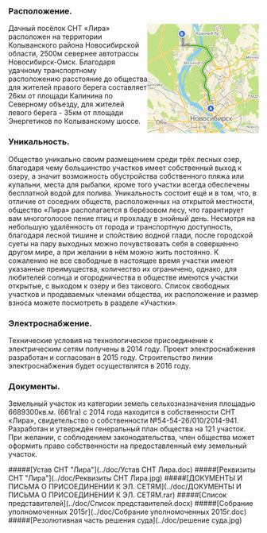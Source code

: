 ### Расположение.
<img style="float: right; width: auto; height: 220px;" src="../images/2gisroute.png">Дачный посёлок СНТ «Лира» расположен на территории Колыванского района Новосибирской области, 2500м севернее автотрассы Новосибирск-Омск. Благодаря удачному транспортному расположению расстояние до общества для жителей правого берега составляет 26км от площади Калинина по Северному объезду, для жителей левого берега - 35км от площади Энергетиков по Колыванскому шоссе.


### Уникальность.
Общество уникально своим размещением среди трёх лесных озер, благодаря чему большинство участков имеет собственный выход к озеру, а значит возможность обустройства собственного пляжа или купальни, места для рыбалки, кроме того участки всегда обеспечены бесплатной водой для полива. Уникальность состоит ещё и в том, что, в отличие от соседних обществ, расположенных на открытой местности, общество «Лира» располагается в берёзовом лесу, что гарантирует вам  многоголосое пение птиц и прохладу в знойный день.
Несмотря на небольшую удалённость от города и транспортную доступность, благодаря лесной тишине и спойствию водной глади, после городской суеты на пару выходных можно почувствовать себя в совершенно другом мире, а при желании в нём можно жить постоянно.
К сожалению не все свободные в настоящее время участки имеют указанные преимущества, количество их ограничено, однако, для любителей солнца и огородничества в обществе имеются участки открытые, с выходом к озеру и без такового. Список свободных участков и продаваемых членами общества, их расположение и размер взноса можете посмотреть в разделе «Участки».

### Электроснабжение.
Технические условия на технологическое присоединение к электрическим сетям получены в 2014 году.
Проект электроснабжения разработан и согласован в 2015 году.
Строительство линии электроснабжения будет осуществлятся в 2016 году.

### Документы.
Земельный участок из категории земель сельхозназначения площадью 6689300кв.м. (661га) с 2014 года находится в собственности СНТ «Лира», свидетельство о собственности №54-54-26/010/2014-941. Разработан и утверждён генеральный план общества на 121 участок. При желании, с соблюдением законодательства, член общества может оформить право собственности на предоставленный ему земельный участок.

#####[Устав СНТ "Лира"](../doc/Устав СНТ Лира.doc)
#####[Реквизиты СНТ "Лира"](../doc/Реквизиты СНТ Лира.jpg)
#####[ДОКУМЕНТЫ И ПИСЬМА О ПРИСОЕДИНЕНИИ К ЭЛ. СЕТЯМ](../doc/ДОКУМЕНТЫ И ПИСЬМА О ПРИСОЕДИНЕНИИ К ЭЛ. СЕТЯМ.rar)
#####[Список представителей](../doc/Список представителей.docx)
#####[Собрание уполномоченных 2015г](../doc/Собрание уполномоченных 2015г.doc)
#####[Резолютивная часть решения суда](../doc/решение суда.jpg)
